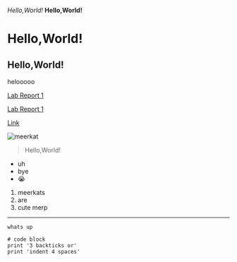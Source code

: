 *Hello,World!*
**Hello,World!**
# Hello,World!
## Hello,World!

helooooo

[Lab Report 1](lab-report-1-week-2.html)

[Lab Report 1](https://melissaesantos.github.io/<your-lab-reports-repo>/lab-report-1-week-2.html)

[Link]( https://melissaesantos.github.io/cse15l-lab-reports/)

![meerkat](https://user-images.githubusercontent.com/91588097/149413784-3a3f8c7a-522b-4619-b28a-fe4f3c59c2f0.jpeg)


>Hello,World!
* uh
* bye
* 😭
1. meerkats
2. are
3. cute
merp
---
`whats up`

```
# code block
print '3 backticks or'
print 'indent 4 spaces'
```
